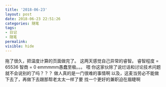 ```yaml
---
title: '2018-06-23'
layout: post
date: 2018-06-23 22:51:26
categories: 随笔
tags:
- 日记
- 随笔
permalink:
visible: hide
---
```

拖了很久，把温度计算的页面做完了。
这两天感觉自己异常的睿智。
睿智程度 = 65536
智商 = 0
emmmmm愚蠢至极。。。
喂 你这家伙除了说烂话和讨论技术问题 就不会说别的了吗？？？
做人真的是一门很难的事情啊
以及，这麦当劳必不能做下去了，再做下去跟那帮老太太一样了要
找一个更好的兼职迫在眉睫啊
